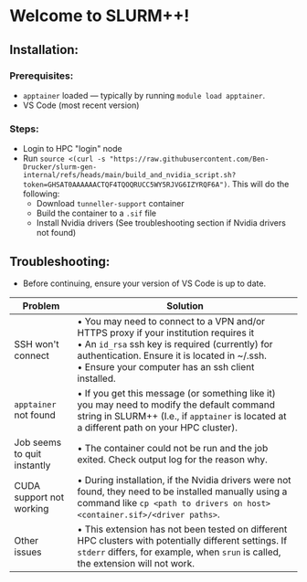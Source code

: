 # Welcome to SLURM++!

## Installation:

### Prerequisites:

- `apptainer` loaded — typically by running `module load apptainer`.
- VS Code (most recent version)

### Steps:
- Login to HPC "login" node
- Run `source <(curl -s "https://raw.githubusercontent.com/Ben-Drucker/slurm-gen-internal/refs/heads/main/build_and_nvidia_script.sh?token=GHSAT0AAAAAACTQF4TQOQRUCC5WY5RJVG6IZYRQF6A")`. This will do the following:
  - Download `tunneller-support` container
  - Build the container to a `.sif` file
  - Install Nvidia drivers (See troubleshooting section if Nvidia drivers not found)


## Troubleshooting:

- Before continuing, ensure your version of VS Code is up to date.

|Problem|Solution|
|-------|---------|
|SSH won't connect | • You may need to connect to a VPN and/or HTTPS proxy if your institution requires it <br> • An `id_rsa` ssh key is required (currently) for authentication. Ensure it is located in ~/.ssh. <br> • Ensure your computer has an ssh client installed.|
|`apptainer` not found| • If you get this message (or something like it) you may need to modify the default command string in SLURM++ (I.e., if `apptainer` is located at a different path on your HPC cluster).|
| Job seems to quit instantly | • The container could not be run and the job exited. Check output log for the reason why.|
|CUDA support not working| • During installation, if the Nvidia drivers were not found, they need to be installed manually using a command like `cp <path to drivers on host> <container.sif>/<driver paths>`.
|Other issues| • This extension has not been tested on different HPC clusters with potentially different settings. If `stderr` differs, for example, when `srun` is called, the extension will not work.